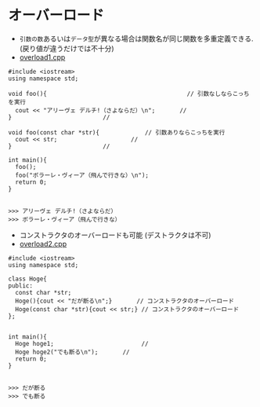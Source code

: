 # オーバーロード
- `引数の数`あるいは`データ型`が異なる場合は関数名が同じ関数を多重定義できる. (戻り値が違うだけでは不十分)
- [overload1.cpp](./src/overload1.cpp)
```
#include <iostream>
using namespace std;

void foo(){                                        // 引数なしならこっちを実行
  cout << "アリーヴェ デルチ!（さよならだ）\n";	   // 
}						   // 

void foo(const char *str){			   // 引数ありならこっちを実行
  cout << str;					   // 
}						   // 

int main(){
  foo();
  foo("ボラーレ・ヴィーア（飛んで行きな）\n");
  return 0;
}


>>> アリーヴェ デルチ!（さよならだ）
>>> ボラーレ・ヴィーア（飛んで行きな）
```


- コンストラクタのオーバーロードも可能 (デストラクタは不可)
- [overload2.cpp](./src/overload2.cpp)
```
#include <iostream>
using namespace std;

class Hoge{
public:
  const char *str;
  Hoge(){cout << "だが断る\n";}       // コンストラクタのオーバーロード
  Hoge(const char *str){cout << str;} // コンストラクタのオーバーロード
};


int main(){
  Hoge hoge1;                         //
  Hoge hoge2("でも断る\n");	      //
  return 0;
}


>>> だが断る
>>> でも断る
```



